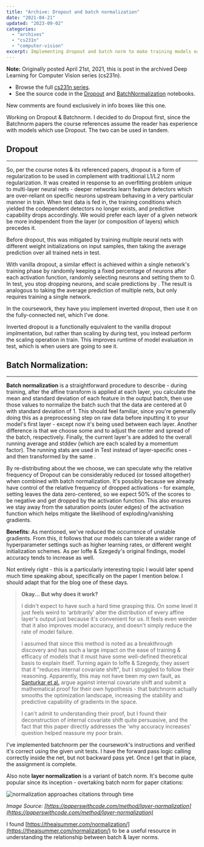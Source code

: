 ```yaml
---
title: "Archive: Dropout and batch normalization"
date: "2021-04-21"
updated: "2023-09-02"
categories:
  - "archives"
  - "cs231n"
  - "computer-vision"
excerpt: Implementing dropout and batch norm to make training models easier and improve their evaluation performance.  
---
```


<script>
    import Info from '$lib/components/Info.svelte'
    import Katex from '$lib/components/Katex.svelte'
</script>

<Info>

**Note:** Originally posted April 21st, 2021, this is post <Katex math="6/20"/> in the archived Deep Learning for Computer Vision series (cs231n). 
* Browse the full [cs231n series](/blog/category/cs231n).
* See the source code in the [Dropout](https://github.com/pgiardiniere/cs231n/blob/main/assignment2/Dropout.ipynb) and [BatchNormalization](https://github.com/pgiardiniere/cs231n/blob/main/assignment2/BatchNormalization.ipynb) notebooks.

New comments are found exclusively in info boxes like this one.

</Info>

Working on Dropout & Batchnorm. I decided to do Dropout first, since the Batchnorm papers the course references assume the reader has experience with models which use Dropout. The two can be used in tandem.

## Dropout
---

So, per the course notes & its referenced papers, dropout is a form of regularization to be used in complement with traditional L1/L2 norm regularization. It was created in response to an overfitting problem unique to multi-layer neural nets - deeper networks learn feature detectors which are over-reliant on specific neurons upstream behaving in a very particular manner in train. When test data is fed in, the training conditions which yielded the codependent detectors no longer exists, and predictive capability drops accordingly. We would prefer each layer of a given network be more independent from the layer (or composition of layers) which precedes it.

Before dropout, this was mitigated by training multiple neural nets with different weight initializations on input samples, then taking the average prediction over all trained nets in test. 

With vanilla dropout, a similar effect is achieved within a single network's training phase by randomly keeping a fixed percentage <Katex math="p"/> of neurons after each activation function, randomly selecting <Katex math="(1-p)" /> neurons and setting them to 0. In test, you stop dropping neurons, and scale predictions by <Katex math="1/p" />. The result is analogous to taking the average prediction of multiple nets, but only requires training a single network.

In the coursework, they have you implement inverted dropout, then use it on the fully-connected net, which I've done.

<Info>

Inverted dropout is a functionally equivalent to the vanilla dropout implmentation, but rather than scaling by <Katex math="1/p" /> during test, you instead perform the scaling operation in train. This improves runtime of model evaluation in test, which is when users are going to see it.
</Info>


## Batch Normalization:
---

**Batch normalization** is a straightforward procedure to describe - during training, after the affine transform is applied at each layer, you calculate the mean and standard deviation <Katex math="(\mu, \sigma)" /> of each feature in the output batch, then use those values to normalize the batch such that the data are centered at 0 with standard deviation of 1. This should feel familiar, since you're generally doing this as a preprocessing step on raw data before inputting it to your model's first layer - except now it's being used between each layer. Another difference is that we choose some <Katex math="\beta"/> and <Katex math="\lambda"/> to adjust the center and spread of the batch, respectively. Finally, the current layer's <Katex math="\mu, \sigma"/> are added to the overall running average and stddev (which are each scaled by a momentum factor). The running stats are used in Test instead of layer-specific ones - and then transformed by the same <Katex math="\beta, \lambda"/>.

By re-distributing about the <Katex math="\beta, \lambda"/> we choose, we can speculate why the relative frequency of Dropout can be considerably reduced (or tossed altogether) when combined with batch normalization. It's possibly because we already have control of the relative frequency of dropped activations - for example, setting <Katex math="\beta=0"/> leaves the data zero-centered, so we expect 50% of the scores to be negative and get dropped by the activation function. This also ensures we stay away from the saturation points (outer edges) of the activation function which helps mitigate the likelihood of exploding/vanishing gradients.


**Benefits:** As mentioned, we've reduced the occurrence of unstable gradients. From this, it follows that our models can tolerate a wider range of hyperparameter settings such as higher learning rates, or different weight initialization schemes. As per Ioffe & Szegedy's original findings, model accuracy tends to increase as well.

<Info>
  Not entirely right - this is a particularly interesting topic I would later spend much time speaking about, specifically on the paper I mention below. I should adapt that for the blog one of these days.
</Info>

>**Okay... But why does it work?**
>
>I didn't expect to have such a hard time grasping this. On some level it just feels weird to 'arbitrarily' alter the distribution of every affine layer's output just because it's convenient for us. It feels even weirder that it also improves model accuracy, and doesn't simply reduce the rate of model failure.
>
>I assumed that since this method is noted as a breakthrough discovery and has such a large impact on the ease of training & efficacy of models that it must have some well-defined theoretical basis to explain itself. Turning again to Ioffe & Szegedy, they assert that it "reduces internal covariate shift", but I struggled to follow their reasoning. Apparently, this may not have been my own fault, as [Santurkar et al.](https://arxiv.org/abs/1805.11604) argue against internal covariate shift and submit a mathematical proof for their own hypothesis - that batchnorm actually smooths the optimization landscape, increasing the stability and predictive capability of gradients in the space.
>
>I can't admit to understanding their proof, but I found their deconstruction of internal covariate shift quite persuasive, and the fact that this paper directly addresses the 'why accuracy increases' question helped reassure my poor brain.

I've implemented batchnorm per the coursework's instructions and verified it's correct using the given unit tests. I have the forward pass logic calling correctly inside the net, but not backward pass yet. Once I get that in place, the assignment is complete.

Also note **layer normalization** is a variant of batch norm. It's become quite popular since its inception - overtaking batch norm for paper citations:

![normalization approaches citations through time](/images/graph-normalization-methods.png)

*Image Source: [https://paperswithcode.com/method/layer-normalization](https://paperswithcode.com/method/layer-normalization)*

I found [https://theaisummer.com/normalization/](https://theaisummer.com/normalization/) to be a useful resource in understanding the relationship between batch & layer norms.
